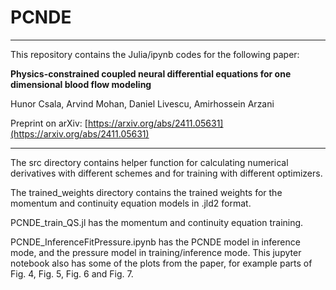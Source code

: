 # PCNDE

---

This repository contains the Julia/ipynb codes for the following paper:

**Physics-constrained coupled neural differential equations for one dimensional blood flow modeling**

Hunor Csala, Arvind Mohan, Daniel Livescu, Amirhossein Arzani

Preprint on arXiv: [https://arxiv.org/abs/2411.05631](https://arxiv.org/abs/2411.05631)

---


The src directory contains helper function for calculating numerical derivatives with different schemes and for training with different optimizers.

The trained_weights directory contains the trained weights for the momentum and continuity equation models in .jld2 format.

PCNDE_train_QS.jl has the momentum and continuity equation training.

PCNDE_InferenceFitPressure.ipynb has the PCNDE model in inference mode, and the pressure model in training/inference mode. This jupyter notebook also has some of the plots from the paper, for example parts of Fig. 4, Fig. 5, Fig. 6 and Fig. 7.
